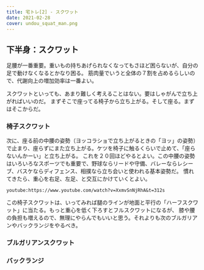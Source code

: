 ```yaml
---
title: 宅トレ[2] - スクワット
date: 2021-02-28
cover: undou_squat_man.png
---
```



## 下半身：スクワット
足腰が一番重要。重いもの持ちあげられなくなってもさほど困らないが、自分の足で動けなくなるとかなり困る。
筋肉量でいうと全体の７割を占めるらしいので、代謝向上の増加効率は一番よい。

スクワットといっても、あまり難しく考えることはない。要はしゃがんで立ち上がればいいのだ。
まずそこで座ってる椅子から立ち上がる。そして座る。まずはそこからだ。

### 椅子スクワット
次に、座る前の中腰の姿勢（ヨッコラショで立ち上がるときの「ヨッ」の姿勢）で止まり、座らずにまた立ち上がる。ケツを椅子に触るくらいで止めて、「座らないんかーい」と立ち上がる。
これを２０回ほどやるとよい。この中腰の姿勢はいろいろなスポーツでも重要で、野球ならリードや守備、バレーならレシーブ、バスケならディフェンス、相撲なら立ち会いと使われる基本姿勢だ。
慣れてきたら、重心を右足、左足、と交互にかけていくとよい。

`youtube:https://www.youtube.com/watch?v=XxmvSnNjRhA&t=312s`

この椅子スクワットは、いってみれば腿のラインが地面と平行の「ハーフスクワット」に当たる。もっと重心を低く下ろすとフルスクワットになるが、
膝や腰の負担も増えるので、無理にやらんでもいいと思う。それよりも次のブルガリアンやバックランジをやるべき。

### ブルガリアンスクワット

### バックランジ
